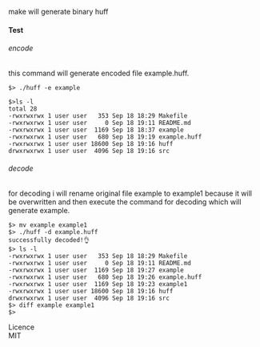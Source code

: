 make will generate binary huff
#### Test
###### encode
this command will generate encoded file example.huff.
```
$> ./huff -e example
```
```
$>ls -l
total 28
-rwxrwxrwx 1 user user   353 Sep 18 18:29 Makefile
-rwxrwxrwx 1 user user     0 Sep 18 19:11 README.md
-rwxrwxrwx 1 user user  1169 Sep 18 18:37 example
-rwxrwxrwx 1 user user   680 Sep 18 19:19 example.huff
-rwxrwxrwx 1 user user 18600 Sep 18 19:16 huff
drwxrwxrwx 1 user user  4096 Sep 18 19:16 src
```
###### decode
for decoding i will rename original file example to example1 because it will be overwritten
and then execute the command for decoding which will generate example.
```
$> mv example example1
$> ./huff -d example.huff
successfully decoded!👌
$> ls -l
-rwxrwxrwx 1 user user   353 Sep 18 18:29 Makefile
-rwxrwxrwx 1 user user     0 Sep 18 19:11 README.md
-rwxrwxrwx 1 user user  1169 Sep 18 19:27 example
-rwxrwxrwx 1 user user   680 Sep 18 19:26 example.huff
-rwxrwxrwx 1 user user  1169 Sep 18 19:23 example1
-rwxrwxrwx 1 user user 18600 Sep 18 19:16 huff
drwxrwxrwx 1 user user  4096 Sep 18 19:16 src
$> diff example example1
$> 
```
Licence  
MIT
